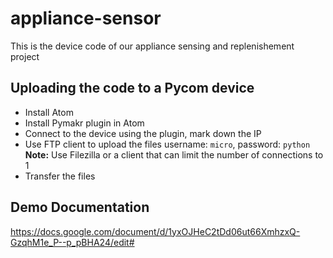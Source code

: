 # appliance-sensor
This is the device code of our appliance sensing and replenishement project

## Uploading the code to a Pycom device
* Install Atom
* Install Pymakr plugin in Atom
* Connect to the device using the plugin, mark down the IP
* Use FTP client to upload the files username: `micro`, password: `python` **Note:** Use Filezilla or a client that can limit the number of connections to 1
* Transfer the files

## Demo Documentation
https://docs.google.com/document/d/1yxOJHeC2tDd06ut66XmhzxQ-GzqhM1e_P--p_pBHA24/edit#


